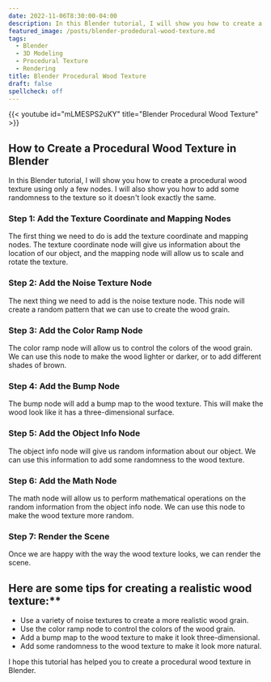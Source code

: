 ```yaml
---
date: 2022-11-06T8:30:00-04:00
description: In this Blender tutorial, I will show you how to create a procedural wood texture using only a few nodes.
featured_image: /posts/blender-prodedural-wood-texture.md
tags:
  - Blender
  - 3D Modeling
  - Procedural Texture
  - Rendering
title: Blender Procedural Wood Texture
draft: false
spellcheck: off
---
```


{{< youtube id="mLMESPS2uKY" title="Blender Procedural Wood Texture" >}}

## How to Create a Procedural Wood Texture in Blender

In this Blender tutorial, I will show you how to create a procedural wood texture using only a few nodes. I will also show you how to add some randomness to the texture so it doesn't look exactly the same.

### Step 1: Add the Texture Coordinate and Mapping Nodes

The first thing we need to do is add the texture coordinate and mapping nodes. The texture coordinate node will give us information about the location of our object, and the mapping node will allow us to scale and rotate the texture.

### Step 2: Add the Noise Texture Node

The next thing we need to add is the noise texture node. This node will create a random pattern that we can use to create the wood grain.

### Step 3: Add the Color Ramp Node

The color ramp node will allow us to control the colors of the wood grain. We can use this node to make the wood lighter or darker, or to add different shades of brown.

### Step 4: Add the Bump Node

The bump node will add a bump map to the wood texture. This will make the wood look like it has a three-dimensional surface.

### Step 5: Add the Object Info Node

The object info node will give us random information about our object. We can use this information to add some randomness to the wood texture.

### Step 6: Add the Math Node

The math node will allow us to perform mathematical operations on the random information from the object info node. We can use this node to make the wood texture more random.

### Step 7: Render the Scene

Once we are happy with the way the wood texture looks, we can render the scene.

## Here are some tips for creating a realistic wood texture:\*\*

- Use a variety of noise textures to create a more realistic wood grain.
- Use the color ramp node to control the colors of the wood grain.
- Add a bump map to the wood texture to make it look three-dimensional.
- Add some randomness to the wood texture to make it look more natural.

I hope this tutorial has helped you to create a procedural wood texture in Blender.
